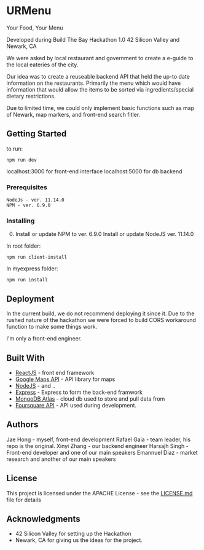 # URMenu

Your Food, Your Menu

Developed during Build The Bay Hackathon 1.0 
42 Silicon Valley and Newark, CA

We were asked by local restaurant and government to create a e-guide to the local eateries
of the city. 

Our idea was to create a reuseable backend API that held the
up-to date information on the restaurants. 
Primarily the menu which would have information that would allow 
the items to be sorted via ingredients/special dietary restrictions.

Due to limited time, we could only implement basic functions such
as map of Newark, map markers, and front-end search fitler.

## Getting Started

to run:
```
npm run dev 
```
localhost:3000 for front-end interface
localhost:5000 for db backend

### Prerequisites

```
NodeJs - ver. 11.14.0 
NPM - ver. 6.9.0
```



### Installing

0. Install or update NPM to ver. 6.9.0 
Install or update NodeJS ver. 11.14.0

In root folder:
```
npm run client-install 
```

In myexpress folder:
```
npm run install 
```

## Deployment

In the current build, we do not recommend deploying it since it.
Due to the rushed nature of the hackathon we were forced to build 
CORS workaround function to make some things work. 

I'm only a front-end engineer.

## Built With

* [ReactJS](https://reactjs.org/) - front end framework
* [Google Maps API](https://developers.google.com/maps/documentation/) - API library for maps
* [NodeJS](https://nodejs.org) - and ..
* [Express](https://expressjs.com/) - Express to form the back-end framwork
* [MongoDB Atlas](https://www.mongodb.com/cloud/atlas) - cloud db used to store and pull data from
* [Foursquare API](https://developer.foursquare.com/) - API used during development.

## Authors
Jae Hong - myself, front-end development
Rafael Gaia - team leader, his repo is the original.
Xinyi Zhang - our backend engineer
Harsajh Singh - Front-end developer and one of our main speakers
Emannuel Diaz - market research and another of our main speakers

## License

This project is licensed under the APACHE License - see the [LICENSE.md](LICENSE.md) file for details

## Acknowledgments

* 42 Silicon Valley for setting up the Hackathon
* Newark, CA for giving us the ideas for the project.



